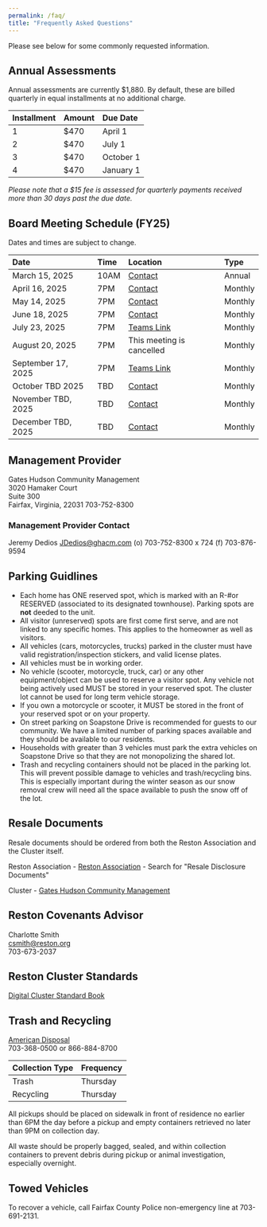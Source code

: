 ```yaml
---
permalink: /faq/
title: "Frequently Asked Questions"
---
```


Please see below for some commonly requested information.

## Annual Assessments

Annual assessments are currently $1,880.  By default, these are billed quarterly in equal installments at no additional charge.

| Installment | Amount | Due Date
|:------------|:-------|:------------------|
| 1           | $470   | April 1
| 2           | $470   | July 1
| 3           | $470   | October 1
| 4           | $470   | January 1

*Please note that a $15 fee is assessed for quarterly payments received more than 30 days past the due date.*

## Board Meeting Schedule (FY25)
Dates and times are subject to change.

| Date                | Time   | Location          | Type
|:--------------------|:-------|:------------------|:-------
| March 15, 2025      | 10AM   | [Contact](https://soapstonerestonhoa.github.io/contact/) | Annual
| April 16, 2025      | 7PM    | [Contact](https://soapstonerestonhoa.github.io/contact/) | Monthly
| May 14, 2025        | 7PM    | [Contact](https://soapstonerestonhoa.github.io/contact/) | Monthly
| June 18, 2025       | 7PM    | [Contact](https://soapstonerestonhoa.github.io/contact/) | Monthly
| July 23, 2025       | 7PM    | [Teams Link](https://www.google.com/url?q=https://teams.microsoft.com/l/meetup-join/19%253ameeting_MzhiOGRhMzItN2UyMC00MGQ2LTgxZjctMWMzMTJjZjdlNTZk%2540thread.v2/0?context%3D%257b%2522Tid%2522%253a%2522461ea27a-36d4-4ea1-be96-84db6a1e40bf%2522%252c%2522Oid%2522%253a%2522a91e42c0-2bef-42a9-8f21-2649308d3aa2%2522%257d%26launchAgent%3DGSuiteAddOn%26correlationId%3D4ff6c5f8-8bfe-48ab-855d-31d7a912cc18&sa=D&source=calendar&usd=2&usg=AOvVaw1JglO_tvJXUoCLn06WgY3B) | Monthly
| August 20, 2025     | 7PM    | This meeting is cancelled | Monthly
| September 17, 2025  | 7PM    | [Teams Link](https://teams.microsoft.com/l/meetup-join/19%3ameeting_NWU5ODNlYjgtODkzZC00NDNkLWIzN2YtMWY3NzRjNmIwMDFh%40thread.v2/0?context=%7b%22Tid%22%3a%22461ea27a-36d4-4ea1-be96-84db6a1e40bf%22%2c%22Oid%22%3a%22a91e42c0-2bef-42a9-8f21-2649308d3aa2%22%7d) | Monthly
| October TBD 2025    | TBD    | [Contact](https://soapstonerestonhoa.github.io/contact/) | Monthly
| November TBD, 2025   | TBD    | [Contact](https://soapstonerestonhoa.github.io/contact/) | Monthly
| December TBD, 2025   | TBD    | [Contact](https://soapstonerestonhoa.github.io/contact/) | Monthly

## Management Provider

Gates Hudson Community Management  
3020 Hamaker Court  
Suite 300  
Fairfax, Virginia, 22031
703-752-8300

### Management Provider Contact  
Jeremy Dedios
JDedios@ghacm.com 
(o) 703-752-8300 x 724
(f) 703-876-9594

## Parking Guidlines

* Each home has ONE reserved spot, which is marked with an R-#or RESERVED (associated to its designated townhouse).  Parking spots are **not** deeded to the unit.
* All visitor (unreserved) spots are first come first serve, and are not linked to any specific homes. This applies to the homeowner as well as visitors.
* All vehicles (cars, motorcycles, trucks) parked in the cluster must have valid registration/inspection stickers, and valid license plates.
* All vehicles must be in working order.   
* No vehicle (scooter, motorcycle, truck, car) or any other equipment/object can be used to reserve a visitor spot. Any vehicle not being actively used MUST be stored in your reserved spot. The cluster lot cannot be used for long term vehicle storage.  
* If you own a motorcycle or scooter, it MUST be stored in the front of your reserved spot or on your property.    
* On street parking on Soapstone Drive is recommended for guests to our community.  We have a limited number of parking spaces available and they should be available to our residents.
* Households with greater than 3 vehicles must park the extra vehicles on Soapstone Drive so that they are not monopolizing the shared lot.
* Trash and recycling containers should not be placed in the parking lot. This will prevent possible damage to vehicles and trash/recycling bins. This is especially important during the winter season as our snow removal crew will need all the space available to push the snow off of the lot.

## Resale Documents

Resale documents should be ordered from both the Reston Association and the Cluster itself.

Reston Association - [Reston Association](https://www.reston.org/property-owner-resources?utm_source=hs_email&utm_medium=email&_hsenc=p2ANqtz--HR0o_7RovdDDNJlfkFnCWwFF6zDxKeNK-hFKQxUViTfFlny9RoRjgGvfJNuB37mDs_H29) - Search for "Resale Disclosure Documents"

Cluster - [Gates Hudson Community Management](https://ghacm.com/order-resale-documents/)

## Reston Covenants Advisor

Charlotte Smith  
csmith@reston.org  
703-673-2037

## Reston Cluster Standards

[Digital Cluster Standard Book](http://book.flipbuilder.com/flipbuilder/)

## Trash and Recycling

[American Disposal](http://www.americandisposal.com/)  
703-368-0500 or 866-884-8700 

| Collection Type | Frequency         |
|:----------------|:------------------|
| Trash           | Thursday          |
| Recycling       | Thursday          |

All pickups should be placed on sidewalk in front of residence no earlier than 6PM the day before a pickup and empty containers retrieved no later than 9PM on collection day. 

All waste should be properly bagged, sealed, and within collection containers to prevent debris during pickup or animal investigation, especially overnight.

## Towed Vehicles
To recover a vehicle, call Fairfax County Police non-emergency line at 703-691-2131.


